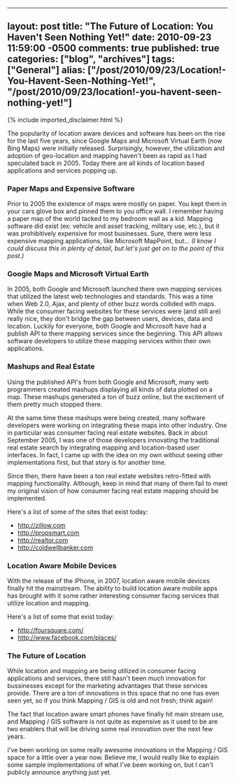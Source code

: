   ---
  layout: post
  title: "The Future of Location: You Haven't Seen Nothing Yet!"
  date: 2010-09-23 11:59:00 -0500
  comments: true
  published: true
  categories: ["blog", "archives"]
  tags: ["General"]
  alias: ["/post/2010/09/23/Location!-You-Havent-Seen-Nothing-Yet!", "/post/2010/09/23/location!-you-havent-seen-nothing-yet!"]
  ---
<!-- more -->
{% include imported_disclaimer.html %}
<p>The popularity of location aware devices and software has been on the rise for the last five years, since Google Maps and Microsoft Virtual Earth (now Bing Maps) were initially released. Surprisingly, however, the utilization and adoption of geo-location and mapping haven't been as rapid as I had speculated back in 2005. Today there are all kinds of location based applications and services popping up.</p>
<h3>Paper Maps and Expensive Software<br /></h3>
<p>Prior to 2005 the existence of maps were mostly on paper. You kept them in your cars glove box and pinned them to you office wall. I remember having a paper map of the world tacked to my bedroom wall as a kid. Mapping software did exist (ex: vehicle and asset tracking, military use, etc.), but it was prohibitively expensive for most businesses. Sure, there were less expensive mapping applications, like Microsoft MapPoint, but...<em> (I know I could discuss this in plenty of detail, but let's just get on to the point of this post.)<br /></em></p>
<h3>Google Maps and Microsoft Virtual Earth</h3>
<p>In 2005, both Google and Microsoft launched there own mapping services that utilized the latest web technologies and standards. This was a time when Web 2.0, Ajax, and plenty of other buzz words collided with maps. While the consumer facing websites for these services were (and still are) really nice, they don't bridge the gap between users, devices, data and location. Luckily for everyone, both Google and Microsoft have had a publish API to there mapping services since the beginning. This API allows software developers to utilize these mapping services within their own applications.</p>
<h3>Mashups and Real Estate</h3>
<p>Using the published API's from both Google and Microsoft, many web programmers created mashups displaying all kinds of data plotted on a map. These mashups generated a ton of buzz online, but the excitement of them pretty much stopped there.</p>
<p>At the same time these mashups were being created, many software developers were working on integrating these maps into other industry. One in particular was consumer facing real estate websites. Back in about September 2005, I was one of those developers innovating the traditional real estate search by integrating mapping and location-based user interfaces. In fact, I came up with the idea on my own without seeing other implementations first, but that story is for another time.</p>
<p>Since then, there have been a ton real estate websites retro-fitted with mapping functionality. Although, keep in mind that many of them fail to meet my original vision of how consumer facing real estate mapping should be implemented.</p>
<p>Here's a list of some of the sites that exist today:</p>
<ul>
<li><a href="http://zillow.com">http://zillow.com</a></li>
<li><a href="http://propsmart.com">http://propsmart.com</a></li>
<li><a href="http://realtor.com">http://realtor.com</a></li>
<li><a href="http://coldwellbanker.com">http://coldwellbanker.com</a></li>
</ul>
<h3>Location Aware Mobile Devices</h3>
<p>With the release of the iPhone, in 2007, location aware mobile devices finally hit the mainstream. The ability to build location aware mobile apps has brought with it some rather interesting consumer facing services that utilize location and mapping.</p>
<p>Here's a list of some that exist today:</p>
<ul>
<li><a href="http://foursquare.com/">http://foursquare.com/</a></li>
<li><a href="http://www.facebook.com/places/">http://www.facebook.com/places/</a></li>
</ul>
<h3>The Future of Location</h3>
<p>While location and mapping are being utilized in consumer facing applications and services, there still hasn't been much innovation for bussinesses except for the marketing advantages that these services provide. There are a ton of innovations in this space that no one has even seen yet, so if you think Mapping / GIS is old and not fresh; think again!</p>
<p>The fact that location aware smart phones have finally hit main stream use, and Mapping / GIS software is not quite as expensive as it used to be are two enablers that will be driving some real innovation over the next few years.</p>
<p>I've been working on some really awesome innovations in the Mapping / GIS space for a little over a year now. Believe me, I would really like to explain some sample implementations of what I've been working on, but I can't publicly announce anything just yet.</p>
